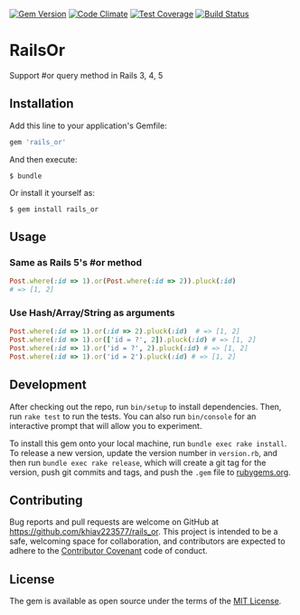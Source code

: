 [![Gem Version](https://badge.fury.io/rb/rails_or.svg)](http://badge.fury.io/rb/rails_or)
[![Code Climate](https://codeclimate.com/github/khiav223577/rails_or/badges/gpa.svg)](https://codeclimate.com/github/khiav223577/rails_or)
[![Test Coverage](https://codeclimate.com/github/khiav223577/rails_or/badges/coverage.svg)](https://codeclimate.com/github/khiav223577/rails_or/coverage)
[![Build Status](https://travis-ci.org/khiav223577/rails_or.svg?branch=master)](https://travis-ci.org/khiav223577/rails_or)

# RailsOr

Support #or query method in Rails 3, 4, 5

## Installation

Add this line to your application's Gemfile:

```ruby
gem 'rails_or'
```

And then execute:

    $ bundle

Or install it yourself as:

    $ gem install rails_or

## Usage

### Same as Rails 5's #or method
```rb
Post.where(:id => 1).or(Post.where(:id => 2)).pluck(:id) 
# => [1, 2]
```

### Use Hash/Array/String as arguments
```rb
Post.where(:id => 1).or(:id => 2).pluck(:id)  # => [1, 2]
Post.where(:id => 1).or(['id = ?', 2]).pluck(:id) # => [1, 2]
Post.where(:id => 1).or('id = ?', 2).pluck(:id) # => [1, 2]
Post.where(:id => 1).or('id = 2').pluck(:id) # => [1, 2]
```


## Development

After checking out the repo, run `bin/setup` to install dependencies. Then, run `rake test` to run the tests. You can also run `bin/console` for an interactive prompt that will allow you to experiment.

To install this gem onto your local machine, run `bundle exec rake install`. To release a new version, update the version number in `version.rb`, and then run `bundle exec rake release`, which will create a git tag for the version, push git commits and tags, and push the `.gem` file to [rubygems.org](https://rubygems.org).

## Contributing

Bug reports and pull requests are welcome on GitHub at https://github.com/khiav223577/rails_or. This project is intended to be a safe, welcoming space for collaboration, and contributors are expected to adhere to the [Contributor Covenant](http://contributor-covenant.org) code of conduct.


## License

The gem is available as open source under the terms of the [MIT License](http://opensource.org/licenses/MIT).

